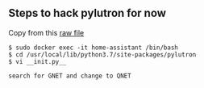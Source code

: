 ## Steps to hack pylutron for now

Copy from this [raw file](https://raw.githubusercontent.com/awrede/pylutron/master/pylutron/__init__.py)
```
$ sudo docker exec -it home-assistant /bin/bash
$ cd /usr/local/lib/python3.7/site-packages/pylutron
$ vi __init.py__

search for GNET and change to QNET

```
